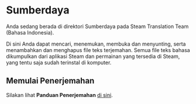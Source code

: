 # Sumberdaya

Anda sedang berada di direktori Sumberdaya pada Steam Translation Team (Bahasa Indonesia).

Di sini Anda dapat mencari, menemukan, membuka dan menyunting, serta menambahkan dan menghapus file teks terjemahan. Semua file teks bahasa dikumpulkan dari aplikasi Steam dan permainan yang tersedia di Steam, yang tentu saja sudah terinstal di komputer.

## Memulai Penerjemahan

Silakan lihat **Panduan Penerjemahan** [di sini]().